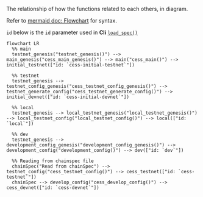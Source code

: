 The relationship of how the functions related to each others, in diagram.

Refer to [mermaid doc: Flowchart](https://mermaid.js.org/syntax/flowchart.html) for syntax.

`id` below is the `id` parameter used in **Cli** [`load_spec()`](https://github.com/CESSProject/cess/blob/main/node/src/command.rs#L57-L69)

```mermaid
flowchart LR
  %% main
  testnet_genesis("testnet_genesis()") --> main_genesis("cess_main_genesis()") --> main("cess_main()") --> initial_testnet(["id: `cess-initial-testnet`"])

  %% testnet
  testnet_genesis --> testnet_config_genesis("cess_testnet_config_genesis()") --> testnet_generate_config("cess_testnet_generate_config()") --> initial_devnet(["id: `cess-initial-devnet`"])

  %% local
  testnet_genesis --> local_testnet_genesis("local_testnet_genesis()") --> local_testnet_config("local_testnet_config()") --> local(["id: `local`"])

  %% dev
  testnet_genesis --> development_config_genesis("development_config_genesis()") --> development_config("development_config()") --> dev(["id: `dev`"])

  %% Reading from chainspec file
  chainSpec("Read from chainSpec") --> testnet_config("cess_testnet_config()") --> cess_testnet(["id: `cess-testnet`"])
  chainSpec --> develop_config("cess_develop_config()") --> cess_devnet(["id: `cess-devnet`"])
```
